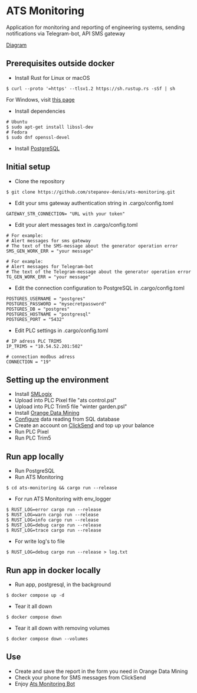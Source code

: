 # ATS Monitoring
Application for monitoring and reporting of engineering systems, sending notifications via Telegram-bot, API SMS gateway

[Diagram](https://viewer.diagrams.net/?tags=%7B%7D&highlight=0000ff&edit=_blank&layers=1&nav=1&title=diagram%20ats-monitoring.drawio.xml#R7Vtbd9o4EP41eUyPL9jAY4A27W6yS0q23T4KWzFqbMkry0Dy63dkyxjjSygQII3PySFoJEuj0cw3n8f4whwGy2uOwtktc7F%2FYWju8sIcXRhGt2fApxQ8pQK7b6YCjxM3Fem5YEKesRJqShoTF0eFgYIxX5CwKHQYpdgRBRninC2Kwx6YX1w1RB4uCSYO8svS78QVMyXVNS3v%2BIyJN1NL9yzVMUXOo8dZTNV6lFGc9gQom0YNjWbIZYs1kfnxwhxyxkT6LVgOsS%2Btmlksve5TTe9KZY6p2OaCiMSe9zz69DzrTgfBgHvDuz8u%2B%2Bksc%2BTHyhRKWfGU2Qa7YCrVZFzMmMco8j%2Fm0kGyfyyX0aCVj7lhLAShDsKfWIgnde4oFgxEMxH4qveBUaE6dRva5a2p3UYs5o7Sy%2BzrloZ7nd6DbvU6mnOZOQ7iHhYNe%2B6k4%2BS%2B1iZXRrvGLMCCP8EAjn0kyLzoIkh5mrcal5scviirV59AncYF69s%2B6D5wybxwCvZ%2FsfSTxFKXUWKqKxgARlrmnVI9n3i0cIUDNsR8fZDtqf9%2BNuMuS6WzfKFhLC93SSQ4mcaCMCqbeE7gnNQSYJd0leLKIE62mUk3%2FG6OuSAQoldqS0I60yDboNqWOYhC5BDq3Seu1ssFN%2FhBOoGRS76q%2BNUT2QyFciEnnkoXjpT3aYntOWCM3Ig5AoeTYZx6qNKtU3Teovevolw2HBYQR3330RT7gxVcDJnPQP1RAhhwmeDscYU9WUx8QgHxJaR%2Bw9xFFG2EilEbJ9J2eNno3VlvBk8Kubuquchh0DSVbLaGgCtY2ycgKsPTqA2KsNJPA4h3QlMntaWPalr%2BuVdoTOtiJctf2YV6%2FRzge3Sb8NLtqvC6up%2BsRUs6VymIamKrpD3Iwk3ZjFdaxpfBU7unFJx%2B9arY35T4ZFcwqrbWmC3kcWpRHIYQNi9aqLz%2BoTW6xhRzJBg%2FB2X%2BGU%2FOQY3xDeCCNiZLSSF%2FXR0Qlj3phVSSuWrioMBQAB4f%2FASlH4gEp3U4dzkL7zMKoTWRkV8A2b5VAFndLKOs3qtA2dXAg6Osbr5d5tfE6l5kf7p%2BKvrXpHYtBTw2oftO0tk1D3EX05bCvT0KZ9on53DWHhwuZW8pZ0vll4nf5Pwu7QPriEvlS7JvZza3WxobwiDOpCUcNCUUix0Y2ZRvy9HeCAFLUvs9J4F1Dkzj219SnQjzOeaNJn9X5KNjnJ58aCV8CJg7jSPpPcMxzPllXLKjjPeq7LGO69Jkm0knIK6bkJViVjHLWcVcofgGtHMmkEDT1RIhgyyZGMUawB%2FsZqh9sC4sUHMIbT1vw58czgXABUyNSHKMGEVigaPMkbciQNsfuNHfyAd6xYFX5gP7tc67%2B5uRTX3bWqNunYpt3g6%2FjqhGNH%2Fw0%2Bj4f975wY%2FPl%2BdxDmBu%2FvSvvB6CRDV%2FrPeNlmrytPW03hpjSC84Cf1mhNzpECutdl53DHp91Xg%2F6j9RiVLjjAW12bGl%2BGdA8W3r5BQ%2F29fb4PhHq9jeMAiG7VjnK5Vzy6R%2F17282m0Ci4TH8eTu5jCsPJck9XLtllEiGAcwaZz%2FRXp%2FbkTe7n4oUvluBbMzTOuoVL5cwGqp%2FKtReVs7OZWvL%2B3sWXhk%2FDGCs0keILfc43y5R79zeu5ht9yjqiTpE0xFY857t5wjrQXOCV4cqhaYS%2F7miMKtoaGNILVI%2FkHo7889dK0iFx2bfPRKONByjkNzjl6%2FfM72K1GO6vJL1TPSk1YPja0LT031pJfrTicrPDWpfXDmdzX%2BAn2TW3nr5iGBF6j%2BtzstAzwBA7ROWn2q9MW2%2BFRDAJ3HCaZuywErgcZxIKyaCfKuj4LPjK9ZJ64VNeazg2eQ8Sx57aLNGeebM45bNah2vzZpNASPRuNg2j6xqJ53Esh6doCjSL5I9i7zx5Hv96sjuPyj5fZ%2Bf9%2Bj7lhFpO5W%2FDi9e9T7%2FfIjhuvJbXvAux6wfbyCDjTzF1qTvrX3hc2P%2FwM%3D)
## Prerequisites outside docker
* Install Rust for Linux or macOS
```
$ curl --proto '=https' --tlsv1.2 https://sh.rustup.rs -sSf | sh
```
For Windows, visit [this page](https://www.rust-lang.org/tools/install)
* Install dependencies
```
# Ubuntu
$ sudo apt-get install libssl-dev
# Fedora
$ sudo dnf openssl-devel
```
* Install [PostgreSQL](https://www.postgresql.org/download/)
## Initial setup
* Clone the repository
```
$ git clone https://github.com/stepanov-denis/ats-monitoring.git
```
* Edit your sms gateway authentication string in .cargo/config.toml
```
GATEWAY_STR_CONNECTION= "URL with your token"
```
* Edit your alert messages text in .cargo/config.toml
```
# For example:
# Alert messages for sms gateway
# The text of the SMS-message about the generator operation error
SMS_GEN_WORK_ERR = "your message"

# For example:
# Alert messages for Telegram-bot
# The text of the Telegram-message about the generator operation error
TG_GEN_WORK_ERR = "your message"
```
* Edit the connection configuration to PostgreSQL in .cargo/config.toml
```
POSTGRES_USERNAME = "postgres"
POSTGRES_PASSWORD = "mysecretpassword"
POSTGRES_DB = "postgres"
POSTGRES_HOSTNAME = "postgresql"
POSTGRES_PORT = "5432"
```
* Edit PLC settings in .cargo/config.toml
```
# IP adress PLC TRIM5
IP_TRIM5 = "10.54.52.201:502"

# connection modbus adress
CONNECTION = "19"
```
## Setting up the environment
* Install [SMLogix](https://segnetics.com/ru/smlogix)
* Upload into PLC Pixel file "ats control.psl"
* Upload into PLC Trim5 file "winter garden.psl"
* Install [Orange Data Mining](https://orangedatamining.com/download/#linux)
* [Сonfigure](https://orangedatamining.com/widget-catalog/data/sqltable/) data reading from SQL database
* Create an account on [ClickSend](https://www.clicksend.com/) and top up your balance
* Run PLC Pixel
* Run PLC Trim5
## Run app locally
* Run PostgreSQL
* Run ATS Monitoring
```
$ cd ats-monitoring && cargo run --release
```
* For run ATS Monitoring with env_logger
```
$ RUST_LOG=error cargo run --release
$ RUST_LOG=warn cargo run --release
$ RUST_LOG=info cargo run --release
$ RUST_LOG=debug cargo run --release
$ RUST_LOG=trace cargo run --release
```
* For write log's to file
```
$ RUST_LOG=debug cargo run --release > log.txt
```
## Run app in docker locally
* Run app, postgresql, in the background
```
$ docker compose up -d
```
* Tear it all down
```
$ docker compose down
```
* Tear it all down with removing volumes
```
$ docker compose down --volumes
```
## Use
* Сreate and save the report in the form you need in Orange Data Mining
* Check your phone for SMS messages from ClickSend
* Enjoy [Ats Monitoring Bot]("https://t.me/AtsMonitoringBot")
